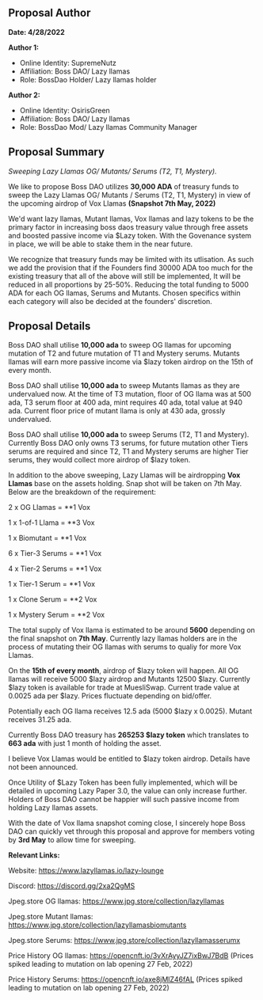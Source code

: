 ## Proposal Author

**Date: 4/28/2022**

**Author 1:**
* Online Identity: SupremeNutz
* Affiliation: Boss DAO/ Lazy llamas
* Role: BossDao Holder/ Lazy llamas holder

**Author 2:**
* Online Identity: OsirisGreen
* Affiliation: Boss DAO/ Lazy llamas
* Role: BossDao Mod/ Lazy llamas Community Manager


## Proposal Summary
*Sweeping Lazy Llamas OG/ Mutants/ Serums (T2, T1, Mystery).*

We like to propose Boss DAO utilizes **30,000 ADA** of treasury funds to sweep the Lazy Llamas OG/ Mutants / Serums (T2, T1, Mystery) in view of the upcoming airdrop of Vox Llamas **(Snapshot 7th May, 2022)**

We'd want lazy llamas, Mutant llamas, Vox llamas and lazy tokens to be the primary factor in increasing boss daos treasury value through free assets and boosted passive income via $Lazy token. With the Govenance system in place, we will be able to stake them in the near future.

We recognize that treasury funds may be limited with its utlisation. As such we add the provision that if the Founders find 30000 ADA too much for the existing treasury that all of the above will still be implemented, It will be reduced in all proportions by 25-50%. Reducing the total funding to 5000 ADA for each OG llamas, Serums and Mutants. Chosen specifics within each category will also be decided at the founders' discretion.


## Proposal Details

Boss DAO shall utilise **10,000 ada** to sweep OG llamas for upcoming mutation of T2 and future mutation of T1 and Mystery serums. Mutants llamas will earn more passive income via $lazy token airdrop on the 15th of every month.

Boss DAO shall utilise **10,000 ada** to sweep Mutants llamas as they are undervalued now. At the time of T3 mutation, floor of OG llama was at 500 ada, T3 serum floor at 400 ada, mint requires 40 ada, total value at 940 ada. Current floor price of mutant llama is only at 430 ada, grossly undervalued.

Boss DAO shall utilise **10,000 ada** to sweep Serums (T2, T1 and Mystery). Currently Boss DAO only owns T3 serums, for future mutation other Tiers serums are required and since T2, T1 and Mystery serums are higher Tier serums, they would collect more airdrop of $lazy token.

In addition to the above sweeping, Lazy Llamas will be airdropping **Vox Llamas** base on the assets holding. Snap shot will be taken on 7th May. Below are the breakdown of the requirement:

2 x OG Llamas  = **1 Vox

1 x 1-of-1 Llama = **3 Vox

1 x Biomutant = **1 Vox

6 x Tier-3 Serums = **1 Vox 

4 x Tier-2 Serums = **1 Vox 

1 x Tier-1 Serum = **1 Vox 

1 x Clone Serum = **2 Vox 

1 x Mystery Serum = **2 Vox 

The total supply of Vox llama is estimated to be around **5600** depending on the final snapshot on **7th May**. Currently lazy llamas holders are in the process of mutating their OG llamas with serums to qualiy for more Vox Llamas.

On the **15th of every month**, airdrop of $lazy token will happen. All OG llamas will receive 5000 $lazy airdrop and Mutants 12500 $lazy. Currently $lazy token is available for trade at MuesliSwap. Current trade value at 0.0025 ada per $lazy. Prices fluctuate depending on bid/offer. 

Potentially each OG llama receives 12.5 ada (5000 $lazy x 0.0025). Mutant receives 31.25 ada.

Currently Boss DAO treasury has **265253 $lazy token** which translates to **663 ada** with just 1 month of holding the asset.

I believe Vox Llamas would be entitled to $lazy token airdrop. Details have not been announced.

Once Utility of $Lazy Token has been fully implemented, which will be detailed in upcoming Lazy Paper 3.0, the value can only increase further. Holders of Boss DAO cannot be happier will such passive income from holding Lazy llamas assets.

With the date of Vox llama snapshot coming close, I sincerely hope Boss DAO can quickly vet through this proposal and approve for members voting by **3rd May** to allow time for sweeping.


**Relevant Links:**

Website: https://www.lazyllamas.io/lazy-lounge

Discord: https://discord.gg/2xa2QgMS

Jpeg.store OG llamas: https://www.jpg.store/collection/lazyllamas

Jpeg.store Mutant llamas: https://www.jpg.store/collection/lazyllamasbiomutants

Jpeg.store Serums: https://www.jpg.store/collection/lazyllamasserumx

Price History OG llamas: https://opencnft.io/3vXrAyyJZ7ixBwJ7BdB (Prices spiked leading to mutation on lab opening 27 Feb, 2022)

Price History Serums: https://opencnft.io/axe8jMlZ46fAL (Prices spiked leading to mutation on lab opening 27 Feb, 2022)

